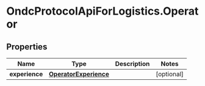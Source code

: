 # OndcProtocolApiForLogistics.Operator

## Properties
Name | Type | Description | Notes
------------ | ------------- | ------------- | -------------
**experience** | [**OperatorExperience**](OperatorExperience.md) |  | [optional] 

